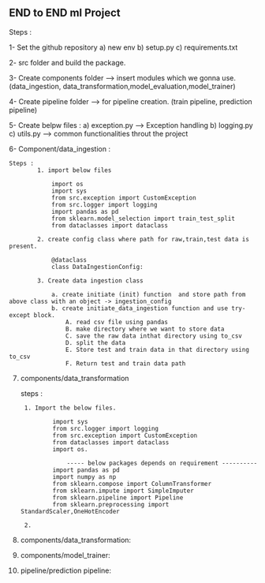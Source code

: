## END to END ml Project

Steps :

1- Set the github repository 
a) new env
b) setup.py
c) requirements.txt

2- src folder and build the package. 

3- Create components folder --> insert modules which we gonna use. (data_ingestion, data_transformation,model_evaluation,model_trainer)

4- Create pipeline folder --> for pipeline creation. (train pipeline, prediction pipeline)

5- Create belpw files :
    a) exception.py    --> Exception handling
    b) logging.py
    c) utils.py         --> common functionalities throut the project

6- Component/data_ingestion : 

    Steps : 
            1. import below files 

                import os 
                import sys
                from src.exception import CustomException
                from src.logger import logging
                import pandas as pd
                from sklearn.model_selection import train_test_split
                from dataclasses import dataclass

            2. create config class where path for raw,train,test data is present. 
                
                @dataclass
                class DataIngestionConfig:

            3. Create data ingestion class

                a. create initiate (init) function  and store path from above class with an object -> ingestion_config
                b. create initiate_data_ingestion function and use try-except block.
                    A. read csv file using pandas 
                    B. make directory where we want to store data
                    C. save the raw data inthat directory using to_csv 
                    D. split the data
                    E. Store test and train data in that directory using to_csv
                    F. Return test and train data path


7. components/data_transformation 
    
    steps : 

        1. Import the below files. 

                import sys
                from src.logger import logging
                from src.exception import CustomException
                from dataclasses import dataclass
                import os. 

                    ----- below packages depends on requirement ----------
                import pandas as pd
                import numpy as np 
                from sklearn.compose import ColumnTransformer
                from sklearn.impute import SimpleImputer
                from sklearn.pipeline import Pipeline
                from sklearn.preprocessing import  StandardScaler,OneHotEncoder
        
        2. 

8. components/data_transformation: 

9. components/model_trainer:
    
10. pipeline/prediction pipeline:

